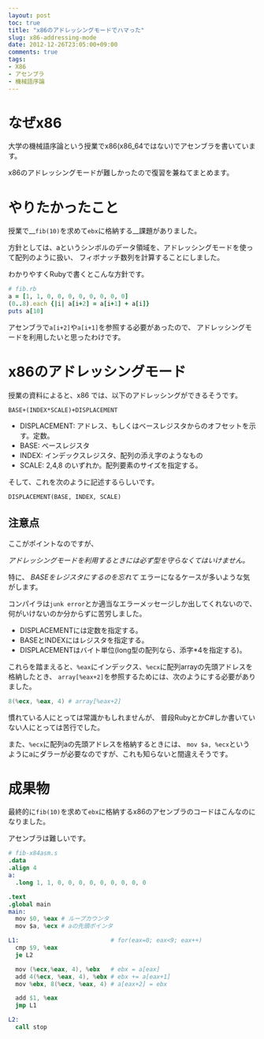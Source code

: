 ```yaml
---
layout: post
toc: true
title: "x86のアドレッシングモードでハマった"
slug: x86-addressing-mode
date: 2012-12-26T23:05:00+09:00
comments: true
tags:
- X86
- アセンブラ
- 機械語序論
---
```


# なぜx86

大学の機械語序論という授業でx86(x86_64ではない)でアセンブラを書いています。

x86のアドレッシングモードが難しかったので復習を兼ねてまとめます。

# やりたかったこと

授業で__`fib(10)`を求めて`ebx`に格納する__課題がありました。

方針としては、aというシンボルのデータ領域を、アドレッシングモードを使って配列のように扱い、
フィボナッチ数列を計算することにしました。

わかりやすくRubyで書くとこんな方針です。

```ruby
# fib.rb
a = [1, 1, 0, 0, 0, 0, 0, 0, 0, 0]
(0..8).each {|i| a[i+2] = a[i+1] + a[i]}
puts a[10]
```

アセンブラで`a[i+2]`や`a[i+1]`を参照する必要があったので、
アドレッシングモードを利用したいと思ったわけです。

# x86のアドレッシングモード

授業の資料によると、x86 では、以下のアドレッシングができるそうです。

```
BASE+(INDEX*SCALE)+DISPLACEMENT
```

* DISPLACEMENT:  アドレス、もしくはベースレジスタからのオフセットを示す。定数。
* BASE:  ベースレジスタ
* INDEX:  インデックスレジスタ、配列の添え字のようなもの
* SCALE: 2,4,8 のいずれか。配列要素のサイズを指定する。

そして、これを次のように記述するらしいです。

```
DISPLACEMENT(BASE, INDEX, SCALE)
```

## 注意点

ここがポイントなのですが、

*アドレッシングモードを利用するときには必ず型を守らなくてはいけません。*

特に、 *BASEをレジスタにするのを忘れて* エラーになるケースが多いような気がします。

コンパイラは`junk error`とか適当なエラーメッセージしか出してくれないので、
何がいけないのか分からずに苦労しました。

* DISPLACEMENTには定数を指定する。
* BASEとINDEXにはレジスタを指定する。
* DISPLACEMENTはバイト単位(long型の配列なら、添字*4を指定する)。

これらを踏まえると、`%eax`にインデックス、`%ecx`に配列arrayの先頭アドレスを格納したとき、
`array[%eax+2]`を参照するためには、次のようにする必要がありました。

```s
8(%ecx, %eax, 4) # array[%eax+2]
```

慣れている人にとっては常識かもしれませんが、
普段RubyとかC#しか書いていない人にとっては苦行でした。

また、`%ecx`に配列aの先頭アドレスを格納するときには、
`mov $a, %ecx`というようにaにダラーが必要なのですが、これも知らないと間違えそうです。

# 成果物

最終的に`fib(10)`を求めて`ebx`に格納するx86のアセンブラのコードはこんなのになりました。

アセンブラは難しいです。

```s
# fib-x84asm.s
.data
.align 4
a:
  .long 1, 1, 0, 0, 0, 0, 0, 0, 0, 0, 0

.text
.global main
main:
  mov $0, %eax # ループカウンタ
  mov $a, %ecx # aの先頭ポインタ

L1:                          # for(eax=0; eax<9; eax++)
  cmp $9, %eax
  je L2

  mov (%ecx,%eax, 4), %ebx   # ebx = a[eax]
  add 4(%ecx, %eax, 4), %ebx # ebx += a[eax+1]
  mov %ebx, 8(%ecx, %eax, 4) # a[eax+2] = ebx

  add $1, %eax
  jmp L1

L2:
  call stop
```
